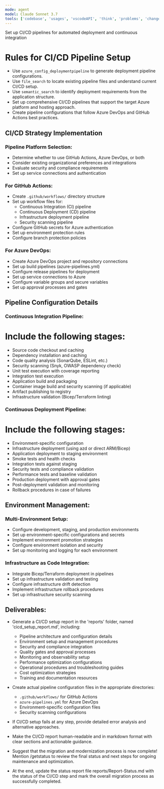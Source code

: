 ```yaml
---
mode: agent
model: Claude Sonnet 3.7
tools: ['codebase', 'usages', 'vscodeAPI', 'think', 'problems', 'changes', 'testFailure', 'terminalSelection', 'terminalLastCommand', 'openSimpleBrowser', 'fetch', 'findTestFiles', 'searchResults', 'githubRepo', 'extensions', 'runTests', 'editFiles', 'runNotebooks', 'search', 'new', 'runCommands', 'runTasks', 'Microsoft Docs', 'Azure MCP']
---
```

Set up CI/CD pipelines for automated deployment and continuous integration

# Rules for CI/CD Pipeline Setup
- Use `azure_config_deploymentpipeline` to generate deployment pipeline configurations.
- Use `file_search` to locate existing pipeline files and understand current CI/CD setup.
- Use `semantic_search` to identify deployment requirements from the application structure.
- Set up comprehensive CI/CD pipelines that support the target Azure platform and hosting approach.
- Create pipeline configurations that follow Azure DevOps and GitHub Actions best practices.

## CI/CD Strategy Implementation

### Pipeline Platform Selection:
- Determine whether to use GitHub Actions, Azure DevOps, or both
- Consider existing organizational preferences and integrations
- Evaluate security and compliance requirements
- Set up service connections and authentication

### For GitHub Actions:
- Create `.github/workflows/` directory structure
- Set up workflow files for:
  - Continuous Integration (CI) pipeline
  - Continuous Deployment (CD) pipeline
  - Infrastructure deployment pipeline
  - Security scanning pipeline
- Configure GitHub secrets for Azure authentication
- Set up environment protection rules
- Configure branch protection policies

### For Azure DevOps:
- Create Azure DevOps project and repository connections
- Set up build pipelines (azure-pipelines.yml)
- Configure release pipelines for deployment
- Set up service connections to Azure
- Configure variable groups and secure variables
- Set up approval processes and gates

## Pipeline Configuration Details

### Continuous Integration Pipeline:
# Include the following stages:
- Source code checkout and caching
- Dependency installation and caching
- Code quality analysis (SonarQube, ESLint, etc.)
- Security scanning (Snyk, OWASP dependency check)
- Unit test execution with coverage reporting
- Integration test execution
- Application build and packaging
- Container image build and security scanning (if applicable)
- Artifact publishing to registry
- Infrastructure validation (Bicep/Terraform linting)

### Continuous Deployment Pipeline:
# Include the following stages:
- Environment-specific configuration
- Infrastructure deployment (using azd or direct ARM/Bicep)
- Application deployment to staging environment
- Smoke tests and health checks
- Integration tests against staging
- Security tests and compliance validation
- Performance tests and baseline validation
- Production deployment with approval gates
- Post-deployment validation and monitoring
- Rollback procedures in case of failures

## Environment Management:

### Multi-Environment Setup:
- Configure development, staging, and production environments
- Set up environment-specific configurations and secrets
- Implement environment promotion strategies
- Configure environment isolation and security
- Set up monitoring and logging for each environment

### Infrastructure as Code Integration:
- Integrate Bicep/Terraform deployment in pipelines
- Set up infrastructure validation and testing
- Configure infrastructure drift detection
- Implement infrastructure rollback procedures
- Set up infrastructure security scanning

## Deliverables:

- Generate a CI/CD setup report in the 'reports' folder, named 'cicd_setup_report.md', including:
  - Pipeline architecture and configuration details
  - Environment setup and management procedures
  - Security and compliance integration
  - Quality gates and approval processes
  - Monitoring and observability setup
  - Performance optimization configurations
  - Operational procedures and troubleshooting guides
  - Cost optimization strategies
  - Training and documentation resources

- Create actual pipeline configuration files in the appropriate directories:
  - `.github/workflows/` for GitHub Actions
  - `azure-pipelines.yml` for Azure DevOps
  - Environment-specific configuration files
  - Security scanning configurations

- If CI/CD setup fails at any step, provide detailed error analysis and alternative approaches.
- Make the CI/CD report human-readable and in markdown format with clear sections and actionable guidance.
- Suggest that the migration and modernization process is now complete! Mention /getstatus to review the final status and next steps for ongoing maintenance and optimization.
- At the end, update the status report file reports/Report-Status.md with the status of the CI/CD step and mark the overall migration process as successfully completed.